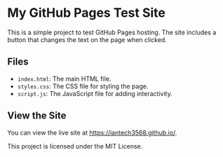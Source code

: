 # My GitHub Pages Test Site

This is a simple project to test GitHub Pages hosting. The site includes a button that changes the text on the page when clicked.

## Files

- `index.html`: The main HTML file.
- `styles.css`: The CSS file for styling the page.
- `script.js`: The JavaScript file for adding interactivity.

## View the Site

You can view the live site at https://iantech3568.github.io/.


This project is licensed under the MIT License.
